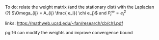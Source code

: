 To do: relate the weight matrix (and the stationary dist) with the Laplacian (?)
$\Omega_{ij} = A_{ij} \frac{ e_i}{ \chi e_j}$ and $P_i^{\infty} = e_i^2$


links:
https://mathweb.ucsd.edu/~fan/research/cb/ch1.pdf

pg 16 can modify the weights and improve convergence bound
